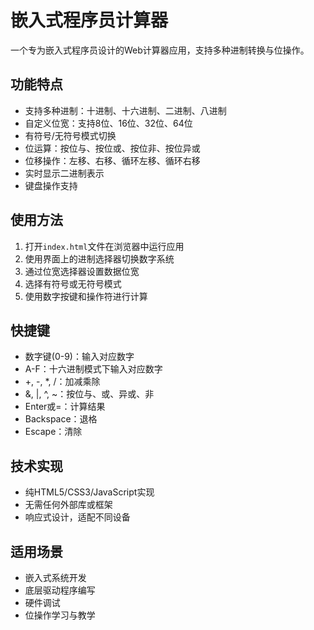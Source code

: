 # 嵌入式程序员计算器

一个专为嵌入式程序员设计的Web计算器应用，支持多种进制转换与位操作。

## 功能特点

- 支持多种进制：十进制、十六进制、二进制、八进制
- 自定义位宽：支持8位、16位、32位、64位
- 有符号/无符号模式切换
- 位运算：按位与、按位或、按位非、按位异或
- 位移操作：左移、右移、循环左移、循环右移
- 实时显示二进制表示
- 键盘操作支持

## 使用方法

1. 打开`index.html`文件在浏览器中运行应用
2. 使用界面上的进制选择器切换数字系统
3. 通过位宽选择器设置数据位宽
4. 选择有符号或无符号模式
5. 使用数字按键和操作符进行计算

## 快捷键

- 数字键(0-9)：输入对应数字
- A-F：十六进制模式下输入对应数字
- +, -, *, /：加减乘除
- &, |, ^, ~：按位与、或、异或、非
- Enter或=：计算结果
- Backspace：退格
- Escape：清除

## 技术实现

- 纯HTML5/CSS3/JavaScript实现
- 无需任何外部库或框架
- 响应式设计，适配不同设备

## 适用场景

- 嵌入式系统开发
- 底层驱动程序编写
- 硬件调试
- 位操作学习与教学 